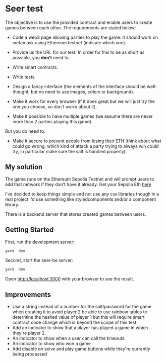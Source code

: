 
# Seer test

The objective is to use the provided contract and enable users to create games between each other. The requirements are stated below:

- Code a web3 page allowing parties to play the game. It should work on metamask using Ethereum testnet (indicate which one).

- Provide us the URL for our test.
In order for this to be as short as possible, you **don’t** need to:
- Write smart contracts.
- Write tests.
- Design a fancy interface (the elements of the interface should be well-thought, but no need to use images, colors or background).
- Make it work for every browser (if it does great but we will just try the one you choose, so don’t worry about it).
- Make it possible to have multiple games (we assume there are never more than 2 parties playing this game).

But you do need to:
- Make it secure to prevent people from losing their ETH (think about what could go wrong, which kind of attack a party trying to always win could try, in particular make sure the salt is handled properly).
## My solution

The game runs on the Ethereum Sepolia Testnet and will prompt users to add that network if they don't have it already. Get your Sepolia Eth [here](https://faucetlink.to/sepolia)

  

I've decided to keep things simple and not use any css libraries though in a real project I'd use something like styledcomponents and/or a component library.

There is a backend server that stores created games between users.

## Getting Started
First, run the development server:
```bash
yarn  dev
```
Second, start the seer-be server:
```bash
yarn  dev
```
Open [http://localhost:3000](http://localhost:3000) with your browser to see the result.

## Improvements
- Use a string instead of a number for the salt/password for the game when creating it to avoid player 2 be able to use rainbow tables to determine the hashed value of player 1 but this will require smart contract code change which is beyond the scope of this test.
- Add an indicator to show that a player has played a game in which they're player 2.
- An indicator to show when a user can call the timeouts.
- An indicator to show who won a game
- Add disable on solve and play game buttons while they're currently being processed